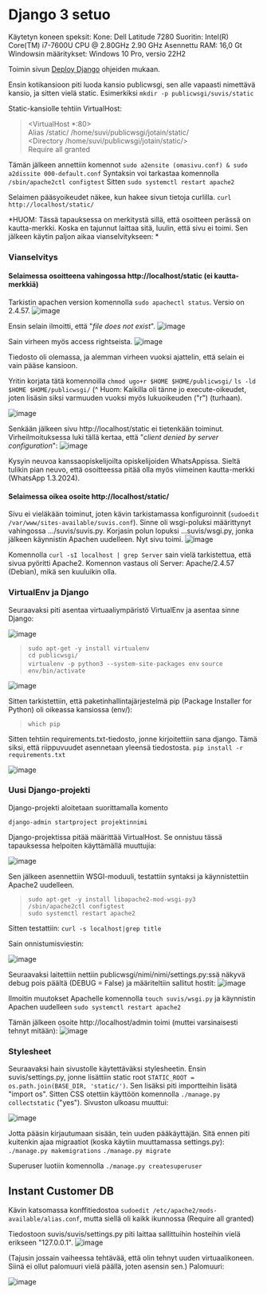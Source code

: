# Django 3 setuo

Käytetyn koneen speksit:
Kone: Dell Latitude 7280
Suoritin: Intel(R) Core(TM) i7-7600U CPU @ 2.80GHz 2.90 GHz
Asennettu RAM: 16,0 Gt
Windowsin määritykset: Windows 10 Pro, versio 22H2


Toimin sivun [Deploy Django](https://terokarvinen.com/2022/deploy-django/?fromSearch=django) ohjeiden mukaan.

Ensin kotikansioon piti luoda kansio publicwsgi, sen alle vapaasti nimettävä kansio, ja sitten vielä static. Esimerkiksi 
```mkdir -p publicwsgi/suvis/static```

Static-kansiolle tehtiin VirtualHost:

> <VirtualHost *:80>  
	Alias /static/ /home/suvi/publicwsgi/jotain/static/  
	<Directory /home/suvi/publicwsgi/jotain/static/>  
		Require all granted  
	</Directory>  
</VirtualHost>  

Tämän jälkeen annettiin komennot 
```sudo a2ensite (omasivu.conf) & sudo a2dissite 000-default.conf```
Syntaksin voi tarkastaa komennolla ```/sbin/apache2ctl configtest```
Sitten ```sudo systemctl restart apache2```

Selaimen pääsyoikeudet näkee, kun hakee sivun tietoja curlilla.
```curl http://localhost/static/```

*HUOM: Tässä tapauksessa on merkitystä sillä, että osoitteen perässä on kautta-merkki. Koska en tajunnut laittaa sitä, luulin, että sivu ei toimi. Sen jälkeen käytin paljon aikaa vianselvitykseen: *

### Vianselvitys

#### Selaimessa osoitteena vahingossa http://localhost/static (ei kautta-merkkiä)

Tarkistin apachen version komennolla ```sudo apachectl status```. Versio on 2.4.57.
![image](https://raw.githubusercontent.com/makumyyra/Linux-servers/main/md_images/pingviini6/apversion.JPG)

Ensin selain ilmoitti, että "*file does not exist*". 
![image](https://raw.githubusercontent.com/makumyyra/Linux-servers/main/md_images/pingviini6/noexist.JPG)

Sain virheen myös access rightseista.
![image](https://raw.githubusercontent.com/makumyyra/Linux-servers/main/md_images/pingviini6/forbidden.JPG)

Tiedosto oli olemassa, ja alemman virheen vuoksi ajattelin, että selain ei vain pääse kansioon.

Yritin korjata tätä komennoilla 
```chmod ugo+r $HOME $HOME/publicwsgi/```
```ls -ld $HOME $HOME/publicwsgi/```
(^ Huom: Kaikilla oli tänne jo execute-oikeudet, joten lisäsin siksi varmuuden vuoksi myös lukuoikeuden ("r") (turhaan).

![image](https://raw.githubusercontent.com/makumyyra/Linux-servers/main/md_images/pingviini6/ugo_r.JPG)

Senkään jälkeen sivu http://localhost/static ei tietenkään toiminut. Virheilmoituksessa luki tällä kertaa, että "*client denied by server configuration*":
![image](https://raw.githubusercontent.com/makumyyra/Linux-servers/main/md_images/pingviini6/deniedbyserver.JPG)

Kysyin neuvoa kanssaopiskelijoilta opiskelijoiden WhatsAppissa. Sieltä tulikin pian neuvo, että osoitteessa pitää olla myös viimeinen kautta-merkki (WhatsApp 1.3.2024).

#### Selaimessa oikea osoite http://localhost/static/

Sivu ei vieläkään toiminut, joten kävin tarkistamassa konfiguroinnit (```sudoedit /var/www/sites-available/suvis.conf```). Sinne oli wsgi-poluksi määrittynyt vahingossa .../suvis/suvis.py. Korjasin polun lopuksi ...suvis/wsgi.py, jonka jälkeen käynnistin Apachen uudelleen. Nyt sivu toimi.
![image](https://raw.githubusercontent.com/makumyyra/Linux-servers/main/md_images/pingviini6/django_local.JPG)

Komennolla ```curl -sI localhost | grep Server``` sain vielä tarkistettua, että sivua pyöritti Apache2. Komennon vastaus oli Server: Apache/2.4.57 (Debian), mikä sen kuuluikin olla.

### VirtualEnv ja Django

Seuraavaksi piti asentaa virtuaaliympäristö VirtualEnv ja asentaa sinne Django:

![image](https://raw.githubusercontent.com/makumyyra/Linux-servers/main/md_images/pingviini6/installvirtual.JPG)

> ```sudo apt-get -y install virtualenv ```  
```cd publicwsgi/```  
```virtualenv -p python3 --system-site-packages env``` 
```source env/bin/activate```  

![image](https://raw.githubusercontent.com/makumyyra/Linux-servers/main/md_images/pingviini6/envactivate.JPG)

Sitten tarkistettiin, että paketinhallintajärjestelmä pip (Package Installer for Python) oli oikeassa kansiossa (env/):
> ```which pip```

Sitten tehtiin requirements.txt-tiedosto, jonne kirjoitettiin sana django. Tämä siksi, että riippuvuudet asennetaan yleensä tiedostosta.
```pip install -r requirements.txt```

![image](https://raw.githubusercontent.com/makumyyra/Linux-servers/main/md_images/pingviini6/pipactivate.JPG)

### Uusi Django-projekti

Django-projekti aloitetaan suorittamalla komento 

```django-admin startproject projektinnimi```

Django-projektissa pitää määrittää VirtualHost. Se onnistuu tässä tapauksessa helpoiten käyttämällä muuttujia:

![image](https://raw.githubusercontent.com/makumyyra/Linux-servers/main/md_images/pingviini6/conf.JPG)

Sen jälkeen asennettiin WSGI-moduuli, testattiin syntaksi ja käynnistettiin Apache2 uudelleen. 

> ```sudo apt-get -y install libapache2-mod-wsgi-py3```  
```/sbin/apache2ctl configtest```  
```sudo systemctl restart apache2```  

Sitten testattiin: 
```curl -s localhost|grep title```

Sain onnistumisviestin: 

![image](https://raw.githubusercontent.com/makumyyra/Linux-servers/main/md_images/pingviini6/django_local.JPG)

Seuraavaksi laitettiin nettiin publicwsgi/nimi/nimi/settings.py:ssä näkyvä debug pois päältä (DEBUG = False) ja määriteltiin sallitut hostit: 
![image](https://raw.githubusercontent.com/makumyyra/Linux-servers/main/md_images/pingviini6/allowed_hosts.JPG)

Ilmoitin muutokset Apachelle komennolla ```touch suvis/wsgi.py``` ja käynnistin Apachen uudelleen ```sudo systemctl restart apache2```

Tämän jälkeen osoite http://localhost/admin toimi (muttei varsinaisesti tehnyt mitään):
![image](https://raw.githubusercontent.com/makumyyra/Linux-servers/main/md_images/pingviini6/localhost_admin.JPG)


### Stylesheet 

Seuraavaksi hain sivustolle käytettäväksi stylesheetin. Ensin suvis/settings.py, jonne lisättiin static root ```STATIC_ROOT = os.path.join(BASE_DIR, 'static/')```. Sen lisäksi piti importteihin lisätä "import os". Sitten CSS otettiin käyttöön komennolla ```./manage.py collectstatic``` ("yes"). Sivuston ulkoasu muuttui:

![image](https://raw.githubusercontent.com/makumyyra/Linux-servers/main/md_images/pingviini6/stylesheet.JPG)

Jotta pääsin kirjautumaan sisään, tein uuden pääkäyttäjän. Sitä ennen piti kuitenkin ajaa migraatiot (koska käytiin muuttamassa settings.py): 
```./manage.py makemigrations```
```./manage.py migrate ```

Superuser luotiin komennolla ```./manage.py createsuperuser```


## Instant Customer DB


Kävin katsomassa konffitiedostoa ```sudoedit /etc/apache2/mods-available/alias.conf```, mutta siellä oli kaikk ikunnossa (Require all granted)

Tiedostoon suvis/suvis/settings.py piti laittaa sallittuihin hosteihin vielä erikseen "127.0.0.1". 
![image](https://raw.githubusercontent.com/makumyyra/Linux-servers/main/md_images/pingviini6/allowedhosts.JPG)


(Tajusin jossain vaiheessa tehtävää, että olin tehnyt uuden virtuaalikoneen. Siinä ei ollut palomuuri vielä päällä, joten asensin sen.)
Palomuuri: 

![image](https://raw.githubusercontent.com/makumyyra/Linux-servers/main/md_images/pingviini6/palomuuri1.JPG)

